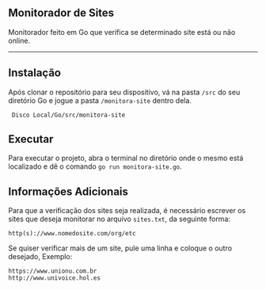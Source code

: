 ## Monitorador de Sites
Monitorador feito em Go que verifica se determinado site está ou não online.

---
## Instalação
Após clonar o repositório para seu dispositivo, vá na pasta ```/src``` do seu diretório Go e jogue a pasta ```/monitora-site``` dentro dela.

     Disco Local/Go/src/monitora-site

## Executar
Para executar o projeto, abra o terminal no diretório onde o mesmo está localizado e dê o comando ```go run monitora-site.go```.

## Informações Adicionais
Para que a verificação dos sites seja realizada, é necessário escrever os sites que deseja monitorar no arquivo ```sites.txt```, da seguinte forma:
```
http(s)://www.nomedosite.com/org/etc
```
Se quiser verificar mais de um site, pule uma linha e coloque o outro desejado, Exemplo:
```
https://www.unionu.com.br
http://www.univoice.hol.es
```
